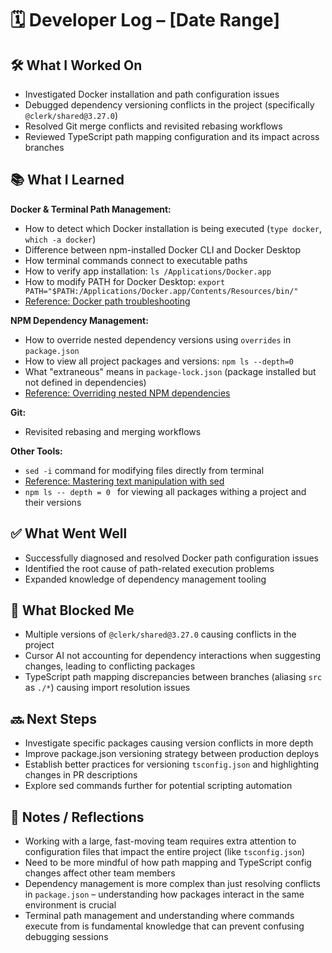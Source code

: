 
# 🗓️ Developer Log – [Date Range]

## 🛠 What I Worked On
- Investigated Docker installation and path configuration issues
- Debugged dependency versioning conflicts in the project (specifically `@clerk/shared@3.27.0`)
- Resolved Git merge conflicts and revisited rebasing workflows
- Reviewed TypeScript path mapping configuration and its impact across branches

## 📚 What I Learned
**Docker & Terminal Path Management:**
- How to detect which Docker installation is being executed (`type docker`, `which -a docker`)
- Difference between npm-installed Docker CLI and Docker Desktop
- How terminal commands connect to executable paths
- How to verify app installation: `ls /Applications/Docker.app`
- How to modify PATH for Docker Desktop: `export PATH="$PATH:/Applications/Docker.app/Contents/Resources/bin/"`
- [Reference: Docker path troubleshooting](https://www.youtube.com/watch?v=Tpyh88yymaA)

**NPM Dependency Management:**
- How to override nested dependency versions using `overrides` in `package.json`
- How to view all project packages and versions: `npm ls --depth=0`
- What "extraneous" means in `package-lock.json` (package installed but not defined in dependencies)
- [Reference: Overriding nested NPM dependencies](http://stackoverflow.com/questions/15806152/ddg#48524488)

**Git:**
- Revisited rebasing and merging workflows

**Other Tools:**
- `sed -i` command for modifying files directly from terminal
- [Reference: Mastering text manipulation with sed](https://www.linuxjournal.com/content/mastering-text-manipulation-sed-command)
- `npm ls -- depth = 0 ` for viewing all packages withing a project and their versions


## ✅ What Went Well
- Successfully diagnosed and resolved Docker path configuration issues
- Identified the root cause of path-related execution problems
- Expanded knowledge of dependency management tooling

## 🚧 What Blocked Me
- Multiple versions of `@clerk/shared@3.27.0` causing conflicts in the project
- Cursor AI not accounting for dependency interactions when suggesting changes, leading to conflicting packages
- TypeScript path mapping discrepancies between branches (aliasing `src` as `./*`) causing import resolution issues

## 🔜 Next Steps
- Investigate specific packages causing version conflicts in more depth
- Improve package.json versioning strategy between production deploys
- Establish better practices for versioning `tsconfig.json` and highlighting changes in PR descriptions
- Explore sed commands further for potential scripting automation

## 📝 Notes / Reflections
- Working with a large, fast-moving team requires extra attention to configuration files that impact the entire project (like `tsconfig.json`)
- Need to be more mindful of how path mapping and TypeScript config changes affect other team members
- Dependency management is more complex than just resolving conflicts in `package.json` – understanding how packages interact in the same environment is crucial
- Terminal path management and understanding where commands execute from is fundamental knowledge that can prevent confusing debugging sessions
